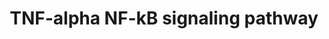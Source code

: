 ---
annotations:
- type: Pathway Ontology
  value: signaling pathway
- type: Pathway Ontology
  value: cancer pathway
- type: Disease Ontology
  value: cancer
authors:
- MaintBot
- MirellaKalafati
- Fehrhart
- Eweitz
description: ''
last-edited: 2021-05-23
organisms:
- Gallus gallus
redirect_from:
- /index.php/Pathway:WP811
- /instance/WP811
schema-jsonld:
- '@context': https://schema.org/
  '@id': https://wikipathways.github.io/pathways/WP811.html
  '@type': Dataset
  creator:
    '@type': Organization
    name: WikiPathways
  description: ''
  keywords:
  - TNFRSF1A
  - CASP8
  - TNFRSF11A
  - GAB1
  - CREBBP
  - PIAS3
  - GNB2L1
  - PRKACA
  - YWHAE
  - RPS13
  - MARK2
  - PAPOLA
  - TNFRSF8
  - MAP3K2
  - AKT1
  - NFKBIZ
  - MCM5
  - IKBKE
  - MCC
  - CSNK2B
  - RCJMB04_17i9
  - MAP3K14
  - FAF1
  - POLR1A
  - NSMAF
  - RPL4
  - MAP3K7IP1
  - RELA
  - ZFAND5
  - FLNA
  - NKIRAS2
  - YWHAH
  - MAP3K7IP2
  - HSPCB
  - BIRC3
  - CDC34
  - RIPK2
  - COMMD1
  - SMARCB1
  - AKAP8
  - ALPL
  - TRPC4AP
  - TANK
  - PSMB5
  - NFKBIB
  - PEBP1
  - CASP3
  - IKBKB
  - PSMD3
  - POLR1C
  - USP11
  - GSK3B
  - PEG3
  - UBCH5C
  - YWHAQ
  - MAP3K8
  - TRADD
  - ASE1
  - USP2
  - FKBP5
  - YWHAB
  - DAP
  - RIPK1
  - EIF4A3
  - HSPB1
  - CASP8AP2
  - NKIRAS1
  - KPNA2
  - RCJMB04_11l21
  - TNIP1
  - HSP90AA1
  - PSMD1
  - GLG1
  - RELB
  - RPS6KA5
  - KCNQ1
  - RNF25
  - SMARCA4
  - CASP7
  - G3BP2
  - RPL30
  - MCM7
  - NFKB2
  - IQGAP2
  - PKN1
  - IKBKG
  - SUMO1
  - PPP2CA
  - SKP1A
  - TBK1
  - PRKCZ
  - NFKBIA
  - LRPPRC
  - RPL8
  - UNC5CL
  - MTIF2
  - RCJMB04_19h23
  - MAP3K1
  - RCJMB04_34f17
  - NFKBIE
  - TXLNA
  - TIFA
  - RCJMB04_17o18
  - DBC1
  - TRAIP
  - PTK2
  - HIST3H3
  - FADD
  - TNIP2
  - POLR2H
  - HDAC1
  - POLR1B
  - CFLAR
  - PSMD12
  - COPS3
  - PML
  - BCL3
  - CYLD
  - RASAL2
  - TRAF4
  - CSNK2A1
  - Gene
  - PSMC1
  - CUL1
  - UBE2I
  - HDAC2
  - MAP3K3
  - NALP4
  - PSMD7
  - BAG4
  - CDC37
  - MAP3K7IP3
  - TRAF1
  - HDAC6
  - RCJMB04_2a4
  - PTPN11
  - KPNA3
  - KTN1
  - UBE2D2
  - RCJMB04_36h7
  - CAV1
  - GTF2I
  - NFKB1
  - BIRC2
  - TNFAIP3
  - TNF
  - BCL7A
  - RPL6
  - AZI2
  - CAPN3
  - PSMD6
  - PDCD2
  - Gene Symbol
  - WDR68
  - AKT2
  - FBL
  - TNFRSF1B
  - CSNK2A2
  - BTRC
  - TRAF5
  - DPF2
  - TRAF2
  - RCJMB04_5e12
  - RPS11
  - RIPK3
  - SMARCC1
  - REL
  - PSMD13
  - PSMC2
  - PPP1R13L
  - FANCD2
  - SRC
  - POLR1D
  - TRAF3
  - CASP10
  - RCJMB04_14f8
  - NR2C2
  - PFDN2
  - CASP2
  - TRAF6
  - POLR2L
  - PSMC3
  - ACTL6A
  - SMARCE1
  - RNF216
  - RCJMB04_4j14
  - POLR1E
  - CRADD
  - SMARCC2
  license: CC0
  name: TNF-alpha NF-kB signaling pathway
seo: CreativeWork
title: TNF-alpha NF-kB signaling pathway
wpid: WP811
---